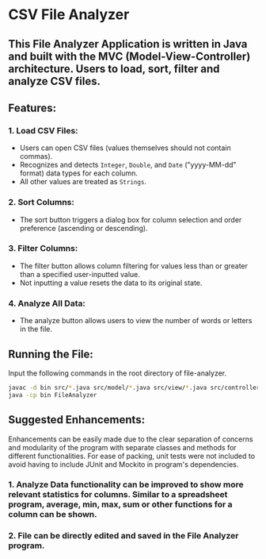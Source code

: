 # CSV File Analyzer

## This File Analyzer Application is written in Java and built with the MVC (Model-View-Controller) architecture. Users to load, sort, filter and analyze CSV files.

## Features:

### 1. **Load CSV Files:**
   - Users can open CSV files (values themselves should not contain commas).
   - Recognizes and detects `Integer`, `Double`, and `Date` ("yyyy-MM-dd" format) data types for each column.
   - All other values are treated as `Strings`.

### 2. **Sort Columns:**
   - The sort button triggers a dialog box for column selection and order preference (ascending or descending).

### 3. **Filter Columns:**
   - The filter button allows column filtering for values less than or greater than a specified user-inputted value.
   - Not inputting a value resets the data to its original state.

### 4. **Analyze All Data:**
   - The analyze button allows users to view the number of words or letters in the file.

## Running the File:

Input the following commands in the root directory of file-analyzer.

```bash
javac -d bin src/*.java src/model/*.java src/view/*.java src/controller/*.java
java -cp bin FileAnalyzer
```

## Suggested Enhancements:

Enhancements can be easily made due to the clear separation of concerns and modularity of the program with separate classes and methods for different functionalities. For ease of packing, unit tests were not included to avoid having to include JUnit and Mockito in program's dependencies.

### 1. Analyze Data functionality can be improved to show more relevant statistics for columns. Similar to a spreadsheet program, average, min, max, sum or other functions for a column can be shown.

### 2. File can be directly edited and saved in the File Analyzer program.
